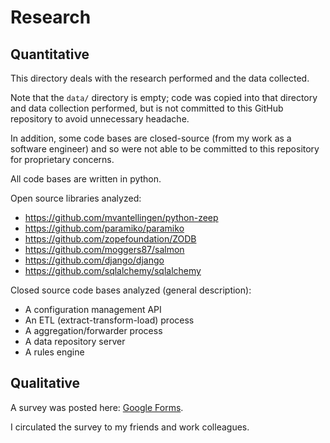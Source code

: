 # Research

## Quantitative

This directory deals with the research performed and the data collected.

Note that the `data/` directory is empty; code was copied into that directory and data collection performed, but is not committed to this GitHub repository
to avoid unnecessary headache.

In addition, some code bases are closed-source (from my work as a software engineer) and so were not able to be committed to this repository for proprietary concerns.

All code bases are written in python.

Open source libraries analyzed:

- https://github.com/mvantellingen/python-zeep
- https://github.com/paramiko/paramiko
- https://github.com/zopefoundation/ZODB
- https://github.com/moggers87/salmon
- https://github.com/django/django
- https://github.com/sqlalchemy/sqlalchemy

Closed source code bases analyzed (general description):

- A configuration management API
- An ETL (extract-transform-load) process
- A aggregation/forwarder process
- A data repository server
- A rules engine


## Qualitative

A survey was posted here: [Google Forms](https://docs.google.com/forms/d/e/1FAIpQLSdedVeDo_dnrWVJH1PtPw7wiyB3aZHUf7LHREVO6Q7LtZfpLQ/viewform).

I circulated the survey to my friends and work colleagues.
